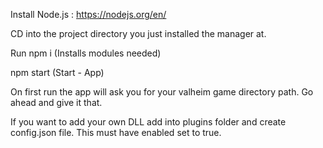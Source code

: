 Install Node.js : https://nodejs.org/en/

CD into the project directory you just installed the manager at.

Run npm i (Installs modules needed)

npm start (Start - App)

On first run the app will ask you for your valheim game directory path. Go ahead and give it that.

If you want to add your own DLL add into plugins folder and create config.json file. This must have enabled set to true.
